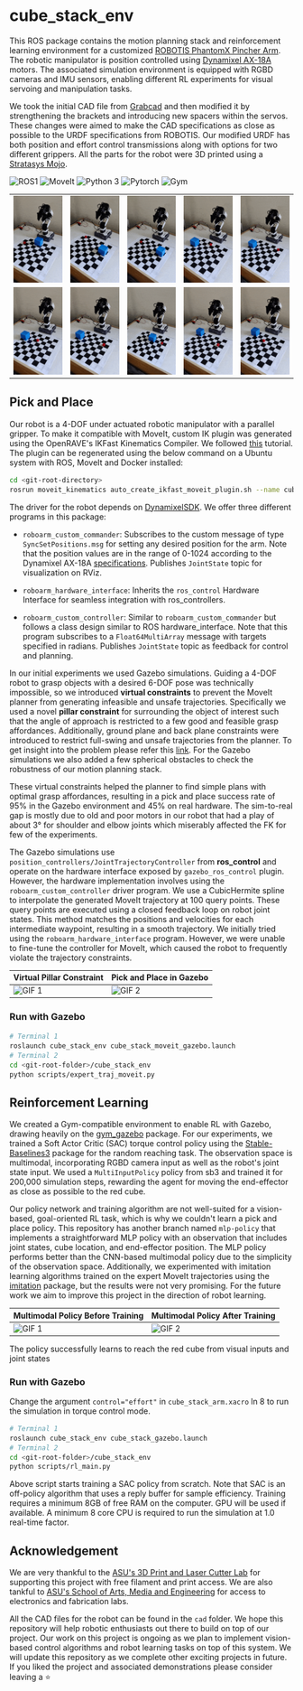 # cube_stack_env
This ROS package contains the motion planning stack and reinforcement learning environment for a customized [ROBOTIS PhantomX Pincher Arm](https://www.trossenrobotics.com/p/PhantomX-Pincher-Robot-Arm.aspx). The robotic manipulator is position controlled using [Dynamixel AX-18A](https://emanual.robotis.com/docs/en/dxl/ax/ax-18a/) motors. The associated simulation environment is equipped with RGBD cameras and IMU sensors, enabling different RL experiments for visual servoing and manipulation tasks.

We took the initial CAD file from [Grabcad](https://grabcad.com/library/phantomx-pincher-robot-arm-1) and then modified it by strengthening the brackets and introducing new spacers within the servos. These changes were aimed to make the CAD specifications as close as possible to the URDF specifications from ROBOTIS. Our modified URDF has both position and effort control transmissions along with options for two different grippers. All the parts for the robot were 3D printed using a [Stratasys Mojo](https://support.stratasys.com/en/printers/fdm-legacy/mojo).

![ROS1](https://img.shields.io/badge/ROS-Noetic-blue.svg)
![MoveIt](https://img.shields.io/badge/MoveIt-1.1.11-blueviolet.svg)
![Python 3](https://img.shields.io/badge/Python-3-yellow.svg)
![Pytorch](https://img.shields.io/badge/Pytorch-1.13-orange.svg)
![Gym](https://img.shields.io/badge/Gym-0.19-yellowgreen.svg)

| | | | | |
| --- | --- | --- | --- | --- |
| ![GIF 1](media/demo0.gif) | ![GIF 2](media/demo1.gif) | ![GIF 3](media/demo2.gif) | ![GIF 4](media/demo3.gif) | ![GIF 5](media/demo4.gif) |
| ![GIF 6](media/demo5.gif) | ![GIF 7](media/demo6.gif) | ![GIF 8](media/demo7.gif) | ![GIF 9](media/demo8.gif) | ![GIF 10](media/demo9.gif) |

## Pick and Place
Our robot is a 4-DOF under actuated robotic manipulator with a parallel gripper. To make it compatible with MoveIt, custom IK plugin was generated using the OpenRAVE's IKFast Kinematics Compiler. We followed [this](https://ros-planning.github.io/moveit_tutorials/doc/ikfast/ikfast_tutorial.html) tutorial. The plugin can be regenerated using the below command on a Ubuntu system with ROS, MoveIt and Docker installed:
```bash
cd <git-root-directory>
rosrun moveit_kinematics auto_create_ikfast_moveit_plugin.sh --name cube_stack --iktype TranslationXAxisAngle4D cube_stack_env/urdf/motion_planning/cube_stack.dae arm arm_base_link gripper_active2_link
```
The driver for the robot depends on [DynamixelSDK](https://emanual.robotis.com/docs/en/software/dynamixel/dynamixel_sdk/overview/). We offer three different programs in this package:

- `roboarm_custom_commander`: Subscribes to the custom message of type `SyncSetPositions.msg` for setting any desired position for the arm. Note that the position values are in the range of 0-1024 according to the Dynamixel AX-18A [specifications](https://emanual.robotis.com/docs/en/dxl/ax/ax-18a/). Publishes `JointState` topic for visualization on RViz. 

- `roboarm_hardware_interface`: Inherits the `ros_control` Hardware Interface for seamless integration with ros_controllers.

- `roboarm_custom_controller`: Similar to `roboarm_custom_commander` but follows a class design similar to ROS hardware_interface. Note that this program subscribes to a `Float64MultiArray` message with targets specified in radians. Publishes `JointState` topic as feedback for control and planning.

In our initial experiments we used Gazebo simulations. Guiding a 4-DOF robot to grasp objects with a desired 6-DOF pose was technically impossible, so we introduced **virtual constraints** to prevent the MoveIt planner from generating infeasible and unsafe trajectories. Specifically we used a novel **pillar constraint** for surrounding the object of interest such that the angle of approach is restricted to a few good and feasible grasp affordances. Additionally, ground plane and back plane constraints were introduced to restrict full-swing and unsafe trajectories from the planner. To get insight into the problem please refer this [link](https://answers.ros.org/question/342461/wrong-extremely-non-optimal-moveit-trajectories-on-scene-with-collision-objects/). For the Gazebo simulations we also added a few spherical obstacles to check the robustness of our motion planning stack.

These virtual constraints helped the planner to find simple plans with optimal grasp affordances, resulting in a pick and place success rate of 95% in the Gazebo environment and 45% on real hardware. The sim-to-real gap is mostly due to old and poor motors in our robot that had a play of about 3° for shoulder and elbow joints which miserably affected the FK for few of the experiments.

The Gazebo simulations use `position_controllers/JointTrajectoryController` from **ros_control** and operate on the hardware interface exposed by `gazebo_ros_control` plugin. However, the hardware implementation involves using the `roboarm_custom_controller` driver program. We use a CubicHermite spline to interpolate the generated MoveIt trajectory at 100 query points. These query points are executed using a closed feedback loop on robot joint states. This method matches the positions and velocities for each intermediate waypoint, resulting in a smooth trajectory. We initially tried using the `roboarm_hardware_interface` program. However, we were unable to fine-tune the controller for MoveIt, which caused the robot to frequently violate the trajectory constraints.

| Virtual Pillar Constraint     | Pick and Place in Gazebo    |
| ------------ | ------------ |
| ![GIF 1](media/moveit-short-demo.gif) | ![GIF 2](media/gazebo-short-demo.gif) |

### Run with Gazebo
```bash
# Terminal 1
roslaunch cube_stack_env cube_stack_moveit_gazebo.launch
# Terminal 2
cd <git-root-folder>/cube_stack_env
python scripts/expert_traj_moveit.py
```

## Reinforcement Learning
We created a Gym-compatible environment to enable RL with Gazebo, drawing heavily on the [gym_gazebo](https://github.com/erlerobot/gym-gazebo) package. For our experiments, we trained a Soft Actor Critic (SAC) torque control policy using the [Stable-Baselines3](https://stable-baselines3.readthedocs.io/en/master/) package for the random reaching task. The observation space is multimodal, incorporating RGBD camera input as well as the robot's joint state input. We used a `MultiInputPolicy` policy from sb3 and trained it for 200,000 simulation steps, rewarding the agent for moving the end-effector as close as possible to the red cube.

Our policy network and training algorithm are not well-suited for a vision-based, goal-oriented RL task, which is why we couldn't learn a pick and place policy. This repository has another branch named `mlp-policy` that implements a straightforward MLP policy with an observation that includes joint states, cube location, and end-effector position. The MLP policy performs better than the CNN-based multimodal policy due to the simplicity of the observation space. Additionally, we experimented with imitation learning algorithms trained on the expert MoveIt trajectories using the [imitation](https://imitation.readthedocs.io/en/latest/index.html) package, but the results were not very promising. For the future work we aim to improve this project in the direction of robot learning.

| Multimodal Policy Before Training     | Multimodal Policy After Training    |
| ------------ | ------------ |
| ![GIF 1](media/sac-before.gif) | ![GIF 2](media/sac-after.gif) |

The policy successfully learns to reach the red cube from visual inputs and joint states

### Run with Gazebo
Change the argument `control="effort"` in `cube_stack_arm.xacro` ln 8 to run the simulation in torque control mode.
```bash
# Terminal 1
roslaunch cube_stack_env cube_stack_gazebo.launch
# Terminal 2
cd <git-root-folder>/cube_stack_env
python scripts/rl_main.py
```
Above script starts training a SAC policy from scratch. Note that SAC is an off-policy algorithm that uses a reply buffer for sample efficiency. Training requires a minimum 8GB of free RAM on the computer. GPU will be used if available. A minimum 8 core CPU is required to run the simulation at 1.0 real-time factor.

## Acknowledgement
We are very thankful to the  [ASU's 3D Print and Laser Cutter Lab](https://3dprintlab.engineering.asu.edu/makerbot-3d-printing/) for supporting this project with free filament and print access. We are also tankful to [ASU's School of Arts, Media and Engineering](https://artsmediaengineering.asu.edu/about/facilities/fabrication-lab) for access to electronics and fabrication labs.

All the CAD files for the robot can be found in the `cad` folder. We hope this repository will help robotic enthusiasts out there to build on top of our project. Our work on this project is ongoing as we plan to implement vision-based control algorithms and robot learning tasks on top of this system. We will update this repository as we complete other exciting projects in future. If you liked the project and associated demonstrations please consider leaving a :star:


